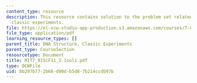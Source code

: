```yaml
---
content_type: resource
description: This resource contains solution to the problem set related to DNA structure,
  classic experiments.
file: https://ol-ocw-studio-app-production.s3.amazonaws.com/courses/7-01sc-fundamentals-of-biology-fall-2011/8b297b772b66d90db5d87b214ccdb97b_MIT7_01SCF11_2.1sol1.pdf
file_type: application/pdf
learning_resource_types: []
parent_title: DNA Structure, Classic Experiments
parent_type: CourseSection
resourcetype: Document
title: MIT7_01SCF11_2.1sol1.pdf
type: OCWFile
uid: 8b297b77-2b66-d90d-b5d8-7b214ccdb97b
---
```

